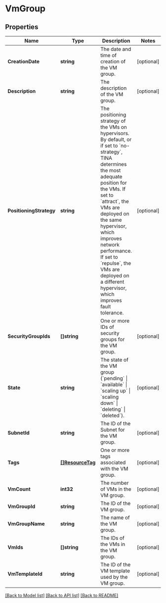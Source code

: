 # VmGroup

## Properties

Name | Type | Description | Notes
------------ | ------------- | ------------- | -------------
**CreationDate** | **string** | The date and time of creation of the VM group. | [optional] 
**Description** | **string** | The description of the VM group. | [optional] 
**PositioningStrategy** | **string** | The positioning strategy of the VMs on hypervisors. By default, or if set to &#x60;no-strategy&#x60;, TINA determines the most adequate position for the VMs. If set to &#x60;attract&#x60;, the VMs are deployed on the same hypervisor, which improves network performance. If set to &#x60;repulse&#x60;, the VMs are deployed on a different hypervisor, which improves fault tolerance. | [optional] 
**SecurityGroupIds** | **[]string** | One or more IDs of security groups for the VM group. | [optional] 
**State** | **string** | The state of the VM group (&#x60;pending&#x60; \\| &#x60;available&#x60; \\| &#x60;scaling up&#x60; \\| &#x60;scaling down&#x60; \\| &#x60;deleting&#x60; \\| &#x60;deleted&#x60;). | [optional] 
**SubnetId** | **string** | The ID of the Subnet for the VM group. | [optional] 
**Tags** | [**[]ResourceTag**](ResourceTag.md) | One or more tags associated with the VM group. | [optional] 
**VmCount** | **int32** | The number of VMs in the VM group. | [optional] 
**VmGroupId** | **string** | The ID of the VM group. | [optional] 
**VmGroupName** | **string** | The name of the VM group. | [optional] 
**VmIds** | **[]string** | The IDs of the VMs in the VM group. | [optional] 
**VmTemplateId** | **string** | The ID of the VM template used by the VM group. | [optional] 

[[Back to Model list]](../README.md#documentation-for-models) [[Back to API list]](../README.md#documentation-for-api-endpoints) [[Back to README]](../README.md)


